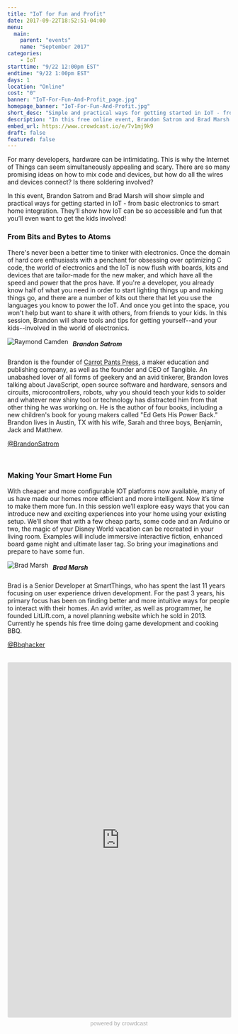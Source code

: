 ```yaml
---
title: "IoT for Fun and Profit"
date: 2017-09-22T18:52:51-04:00
menu:
  main:
    parent: "events"
    name: "September 2017"
categories:
    - IoT
starttime: "9/22 12:00pm EST"
endtime: "9/22 1:00pm EST"
days: 1
location: "Online"
cost: "0"
banner: "IoT-For-Fun-And-Profit_page.jpg"
homepage_banner: "IoT-For-Fun-And-Profit.jpg"
short_desc: "Simple and practical ways for getting started in IoT - from basic electronics to smart home integration"
description: "In this free online event, Brandon Satrom and Brad Marsh show simple and practical ways for getting started in IoT - from basic electronics to smart home integration."
embed_url: https://www.crowdcast.io/e/7v1mj9k9
draft: false
featured: false
---
```


For many developers, hardware can be intimidating. This is why the Internet of Things can seem simultaneously appealing and scary. There are so many promising ideas on how to mix code and devices, but how do all the wires and devices connect? Is there soldering involved?

In this event, Brandon Satrom and Brad Marsh will show simple and practical ways for getting started in IoT - from basic electronics to smart home integration. They’ll show how IoT can be so accessible and fun that you’ll even want to get the kids involved!

### From Bits and Bytes to Atoms

There's never been a better time to tinker with electronics. Once the domain of hard core enthusiasts with a penchant for obsessing over optimizing C code, the world of electronics and the IoT is now flush with boards, kits and devices that are tailor-made for the new maker, and which have all the speed and power that the pros have. If you're a developer, you already know half of what you need in order to start lighting things up and making things go, and there are a number of kits out there that let you use the languages you know to power the IoT. And once you get into the space, you won't help but want to share it with others, from friends to your kids. In this session, Brandon will share tools and tips for getting yourself--and your kids--involved in the world of electronics.

<img src="/images/speakers/brandonsatrom.jpg" style="float:left;margin-right: 10px;" alt="Raymond Camden">

##### Brandon Satrom

Brandon is the founder of [Carrot Pants Press](http://carrotpantsstudios.com/), a maker education and publishing company, as well as the founder and CEO of Tangible. An unabashed lover of all forms of geekery and an avid tinkerer, Brandon loves talking about JavaScript, open source software and hardware, sensors and circuits, microcontrollers, robots, why you should teach your kids to solder and whatever new shiny tool or technology has distracted him from that other thing he was working on. He is the author of four books, including a new children's book for young makers called "Ed Gets His Power Back." Brandon lives in Austin, TX with his wife, Sarah and three boys, Benjamin, Jack and Matthew.

<i class="fa fa-twitter" aria-hidden="true"></i> [@BrandonSatrom](https://twitter.com/BrandonSatrom)

<br style="clear:both;"> 

### Making Your Smart Home Fun

With cheaper and more configurable IOT platforms now available, many of us have made our homes more efficient and more intelligent.  Now it’s time to make them more fun.  In this session we’ll explore easy ways that you can introduce new and exciting experiences into your home using your existing setup.  We’ll show that with a few cheap parts,  some code and an Arduino or two, the magic of your Disney World vacation can be recreated in your living room.  Examples will include immersive interactive fiction, enhanced board game night and ultimate laser tag.  So bring your imaginations and prepare to have some fun.

<img src="/images/speakers/bradmarsh.jpg" style="float:left;margin-right: 10px;" alt="Brad Marsh">

##### Brad Marsh

Brad is a Senior Developer at SmartThings, who has spent the last 11 years focusing on user experience driven development. For the past 3 years, his primary focus has been on finding better and more intuitive ways for people to interact with their homes. An avid writer, as well as programmer, he founded LitLift.com, a novel planning website which he sold in 2013. Currently he spends his free time doing game development and cooking BBQ.

<i class="fa fa-twitter" aria-hidden="true"></i> [@Bbqhacker](https://twitter.com/Bbqhacker)

<br style="clear:both;">
<a name="register"></a>
<iframe width="100%" height="800" frameborder="0" marginheight="0" marginwidth="0" allowtransparency="true" src="https://www.crowdcast.io/e/7v1mj9k9?navlinks=false&embed=true" style="border: 1px solid #EEE;border-radius:3px;"></iframe><a href="https://www.crowdcast.io/?utm_source=embed&utm_medium=website&utm_campaign=embed" style="color: #aaa; font-family: 'Helvetica', 'Arial', sans-serif;text-decoration: none;display: block;text-align: center;font-size: 13px;padding: 5px 0;">powered by crowdcast</a>